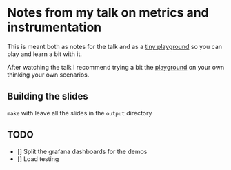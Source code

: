 # Notes from my talk on metrics and instrumentation

This is meant both as notes for the talk and as a [tiny playground](tree/master/src/basic_playground) so you can play and learn a bit with it.

After watching the talk I recommend trying a bit the [playground](tree/master/src/basic_playground) on your own thinking your own scenarios.

## Building the slides

```make``` with leave all the slides in the ```output``` directory

## TODO

- [] Split the grafana dashboards for the demos
- [] Load testing
